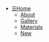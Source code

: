 <link><a href="index.html"/></link>
<link><a href="homepageindex.html"/></link>
<link><a href="aboutpg.html"/></link>
<link><a href="gallerypg.html"/></link>
<link><a href="materialspg.html"/></link>
<link><a href="newpg.html"/></link>
<link><a href="styles.css" rel="stylesheet"/></link>
<link><a href="mediaqueries.css" rel="stylesheet" type="text/css" /><link>
<link><a href="mepic.jpg"/></link>
<link><a href="fadedyin&yang.png"/></link>

<nav>
    <ul>
        <li><a class="main" href="homepageindex.html">&#9776;Home</a>
            <ul class="sub">
                <li><a href="aboutpg.html">About</a></li>
                <li><a href="gallerypg.html">Gallery</a></li>
                <li><a href="materialspg.html">Materials</a></li>
                <li><a href="newpg.html">New</a></li>
            </ul>
        </li>
    </ul>
</nav>
